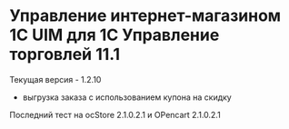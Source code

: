 # Управление интернет-магазином 1С UIM для 1С Управление торговлей 11.1

Текущая версия - 1.2.10
- выгрузка заказа с использованием купона на скидку 

Последний тест на ocStore 2.1.0.2.1 и OPencart 2.1.0.2.1
